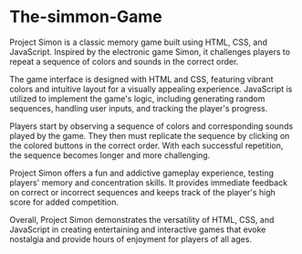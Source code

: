 # The-simmon-Game
Project Simon is a classic memory game built using HTML, CSS, and JavaScript. Inspired by the electronic game Simon, it challenges players to repeat a sequence of colors and sounds in the correct order.

The game interface is designed with HTML and CSS, featuring vibrant colors and intuitive layout for a visually appealing experience. JavaScript is utilized to implement the game's logic, including generating random sequences, handling user inputs, and tracking the player's progress.

Players start by observing a sequence of colors and corresponding sounds played by the game. They then must replicate the sequence by clicking on the colored buttons in the correct order. With each successful repetition, the sequence becomes longer and more challenging.

Project Simon offers a fun and addictive gameplay experience, testing players' memory and concentration skills. It provides immediate feedback on correct or incorrect sequences and keeps track of the player's high score for added competition.

Overall, Project Simon demonstrates the versatility of HTML, CSS, and JavaScript in creating entertaining and interactive games that evoke nostalgia and provide hours of enjoyment for players of all ages.
